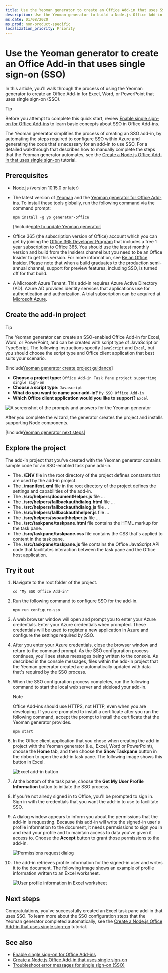 ```yaml
---
title: Use the Yeoman generator to create an Office Add-in that uses SSO
description: Use the Yeoman generator to build a Node.js Office Add-in that uses single sign-on (preview).
ms.date: 01/08/2020
ms.prod: non-product-specific
localization_priority: Priority
---
```


# Use the Yeoman generator to create an Office Add-in that uses single sign-on (SSO)

In this article, you'll walk through the process of using the Yeoman generator to create an Office Add-in for Excel, Word, or PowerPoint that uses single sign-on (SSO). 

> [!TIP]
> Before you attempt to complete this quick start, review [Enable single sign-on for Office Add-ins](../develop/sso-in-office-add-ins.md) to learn basic concepts about SSO in Office Add-ins. 
 
The Yeoman generator simplifies the process of creating an SSO add-in, by automating the steps required to configure SSO within Azure and generating the code that's necessary for an add-in to use SSO. For a detailed walkthrough that describes how to manually complete the steps that the Yeoman generator automates, see the [Create a Node.js Office Add-in that uses single sign-on](../develop/create-sso-office-add-ins-nodejs.md) tutorial.

## Prerequisites

- [Node.js](https://nodejs.org) (version 10.15.0 or later)

- The latest version of [Yeoman](https://github.com/yeoman/yo) and the [Yeoman generator for Office Add-ins](https://github.com/OfficeDev/generator-office). To install these tools globally, run the following command via the command prompt:

    ```command&nbsp;line
    npm install -g yo generator-office
    ```

    [!include[note to update Yeoman generator](../includes/note-yeoman-generator-update.md)]

- Office 365 (the subscription version of Office) account which you can get by joining the [Office 365 Developer Program](https://aka.ms/devprogramsignup) that includes a free 1 year subscription to Office 365. You should use the latest monthly version and build from the Insiders channel but you need to be an Office Insider to get this version. For more information, see [Be an Office Insider](https://products.office.com/office-insider?tab=tab-1). Please note that when a build graduates to the production semi-annual channel, support for preview features, including SSO, is turned off for that build.

- A Microsoft Azure Tenant. This add-in requires Azure Active Directory (AD). Azure AD provides identity services that applications use for authentication and authorization. A trial subscription can be acquired at [Microsoft Azure](https://account.windowsazure.com/SignUp).

## Create the add-in project

> [!TIP]
> The Yeoman generator can create an SSO-enabled Office Add-in for Excel, Word, or PowerPoint, and can be created with script type of JavaScript or TypeScript. The following instructions specify `JavaScript` and `Excel`, but you should choose the script type and Office client application that best suits your scenario.

[!include[Yeoman generator create project guidance](../includes/yo-office-command-guidance.md)]

- **Choose a project type:** `Office Add-in Task Pane project supporting single sign-on`
- **Choose a script type:** `Javascript`
- **What do you want to name your add-in?** `My SSO Office Add-in`
- **Which Office client application would you like to support?** `Excel`

![A screenshot of the prompts and answers for the Yeoman generator](../images/yo-office-sso-excel.png)

After you complete the wizard, the generator creates the project and installs supporting Node components.

[!include[Yeoman generator next steps](../includes/yo-office-next-steps.md)]

## Explore the project

The add-in project that you've created with the Yeoman generator contains sample code for an SSO-enabled task pane add-in. 

- The **./ENV** file in the root directory of the project defines constants that are used by the add-in project.
- The **./manifest.xml** file in the root directory of the project defines the settings and capabilities of the add-in.
- The **./src/helpers/documentHelper.js** file ...
- The **./src/helpers/fallbackauthdialog.html** file ...
- The **./src/helpers/fallbackauthdialog.js** file ...
- The **./src/helpers/fallbackauthhelper.js** file ...
- The **./src/helpers/ssoauthhelper.js** file ...
- The **./src/taskpane/taskpane.html** file contains the HTML markup for the task pane.
- The **./src/taskpane/taskpane.css** file contains the CSS that's applied to content in the task pane.
- The **./src/taskpane/taskpane.js** file contains the Office JavaScript API code that facilitates interaction between the task pane and the Office host application.

## Try it out

1. Navigate to the root folder of the project.

    ```command&nbsp;line
    cd "My SSO Office Add-in"
    ```

2. Run the following command to configure SSO for the add-in.

    ```command&nbsp;line
    npm run configure-sso
    ```

3. A web browser window will open and prompt you to enter your Azure credentials. Enter your Azure credentials when prompted. These credentials will be used to register a new application in Azure and configure the settings required by SSO.  

4. After you enter your Azure credentials, close the browser window and return to the command prompt. As the SSO configuration process continues, you'll see status messages being written to the console. As described in the console messages, files within the add-in project that the Yeoman generator created are automatically updated with data that's required by the SSO process.

5. When the SSO configuration process completes, run the following command to start the local web server and sideload your add-in.

    > [!NOTE]
    > Office Add-ins should use HTTPS, not HTTP, even when you are developing. If you are prompted to install a certificate after you run the following command, accept the prompt to install the certificate that the Yeoman generator provides.

    ```command&nbsp;line
    npm start
    ```

6. In the Office client application that you chose when creating the add-in project with the Yeoman generator (i.e., Excel, Word or PowerPoint), choose the **Home** tab, and then choose the **Show Taskpane** button in the ribbon to open the add-in task pane. The following image shows this button in Excel.

    ![Excel add-in button](../images/excel-quickstart-addin-3b.png)

7. At the bottom of the task pane, choose the **Get My User Profile Information** button to initiate the SSO process.

8. If you're not alredy signed in to Office, you'll be prompted to sign in. Sign in with the credentials that you want the add-in to use to facilitate SSO.

9. A dialog window appears to inform you about the permissions that the add-in is requesting. Because this add-in will write the signed-in user's profile information to the document, it needs permsissions to sign you in and read your profile and to maintain access to data you've given it access to. Choose the **Accept** button to grant those permissions to the add-in.

    ![Permissions request dialog](../images/sso-permissions-request.png)

10. The add-in retrieves profile information for the signed-in user and writes it to the document. The following image shows an example of profile information written to an Excel worksheet.

    ![User profile information in Excel worksheet](../images/sso-user-profile-info-excel.png)

## Next steps

Congratulations, you've successfully created an Excel task pane add-in that uses SSO. To learn more about the SSO configuration steps that the Yeoman generator completed automatically, see the [Create a Node.js Office Add-in that uses single sign-on](../develop/create-sso-office-add-ins-nodejs.md) tutorial.

## See also

- [Enable single sign-on for Office Add-ins](../develop/sso-in-office-add-ins.md)
- [Create a Node.js Office Add-in that uses single sign-on](../develop/create-sso-office-add-ins-nodejs.md)
- [Troubleshoot error messages for single sign-on (SSO)](../develop/troubleshoot-sso-in-office-add-ins.md)